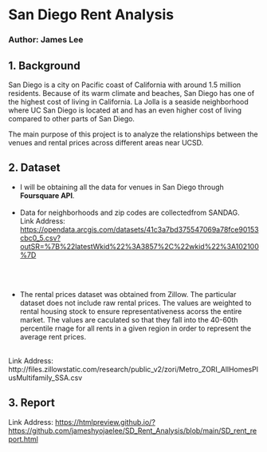 # San Diego Rent Analysis
### Author: James Lee

## 1. Background

San Diego is a city on Pacific coast of California with around 1.5  million residents. Because of its warm climate and beaches, San Diego has one of the highest cost of living in California. La Jolla is a seaside neighborhood where UC San Diego is located at and has an even higher cost of living compared to other parts of San Diego. <br> 

The main purpose of this project is to analyze the relationships between the venues and rental prices across different areas near UCSD.
<br> 


## 2. Dataset

* I will be obtaining all the data for venues in San Diego through **Foursquare API**.
<br> <br> 
* Data for neighborhoods and zip codes are collectedfrom SANDAG. <br> 
Link Address: https://opendata.arcgis.com/datasets/41c3a7bd375547069a78fce90153cbc0_5.csv?outSR=%7B%22latestWkid%22%3A3857%2C%22wkid%22%3A102100%7D

<br> <br> 
* The rental prices dataset was obtained from Zillow. The particular dataset does not include raw rental prices. The values are weighted to rental housing stock to ensure representativeness acorss the entire market. The values are caculated so that they fall into the 40-60th percentile rnage for all rents in a given region in order to represent the average rent prices.
<br>
Link Address: http://files.zillowstatic.com/research/public_v2/zori/Metro_ZORI_AllHomesPlusMultifamily_SSA.csv  

<br>

## 3. Report
Link Address: https://htmlpreview.github.io/?https://github.com/jameshyojaelee/SD_Rent_Analysis/blob/main/SD_rent_report.html

